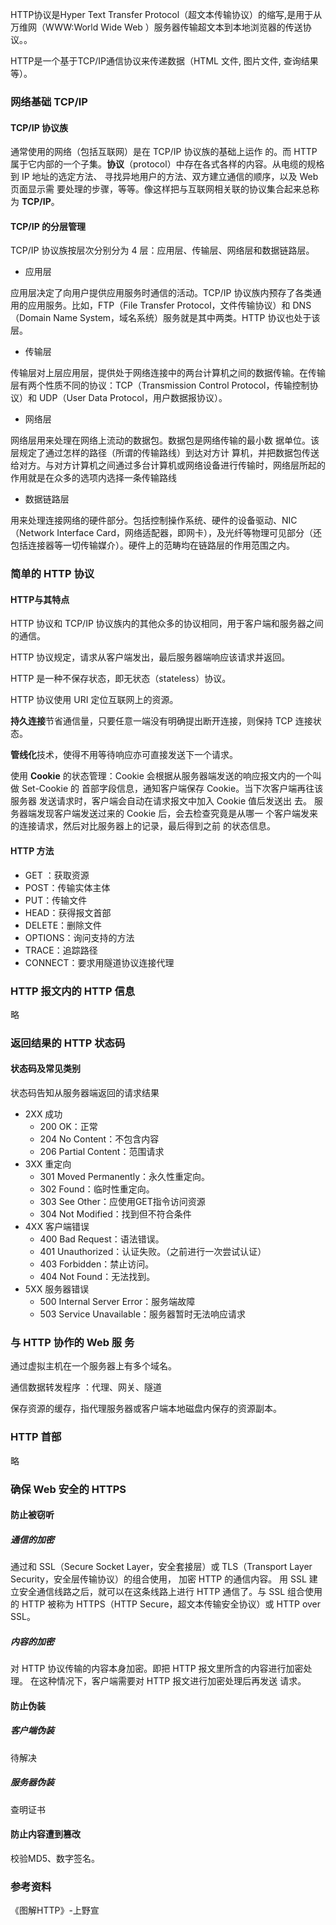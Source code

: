 HTTP协议是Hyper Text Transfer Protocol（超文本传输协议）的缩写,是用于从万维网（WWW:World Wide Web ）服务器传输超文本到本地浏览器的传送协议。。

HTTP是一个基于TCP/IP通信协议来传递数据（HTML 文件, 图片文件, 查询结果等）。

<!--more-->


### 网络基础 TCP/IP

#### TCP/IP 协议族

通常使用的网络（包括互联网）是在 TCP/IP 协议族的基础上运作 的。而 HTTP 属于它内部的一个子集。**协议**（protocol）中存在各式各样的内容。从电缆的规格到 IP 地址的选定方法、 寻找异地用户的方法、双方建立通信的顺序，以及 Web 页面显示需 要处理的步骤，等等。像这样把与互联网相关联的协议集合起来总称为 **TCP/IP**。

#### TCP/IP 的分层管理

TCP/IP 协议族按层次分别分为 4 层：应用层、传输层、网络层和数据链路层。

- 应用层

应用层决定了向用户提供应用服务时通信的活动。TCP/IP 协议族内预存了各类通用的应用服务。比如，FTP（File Transfer Protocol，文件传输协议）和 DNS（Domain Name System，域名系统）服务就是其中两类。HTTP 协议也处于该层。

- 传输层

传输层对上层应用层，提供处于网络连接中的两台计算机之间的数据传输。在传输层有两个性质不同的协议：TCP（Transmission Control Protocol，传输控制协议）和 UDP（User Data Protocol，用户数据报协议）。

- 网络层

网络层用来处理在网络上流动的数据包。数据包是网络传输的最小数 据单位。该层规定了通过怎样的路径（所谓的传输路线）到达对方计 算机，并把数据包传送给对方。与对方计算机之间通过多台计算机或网络设备进行传输时，网络层所起的作用就是在众多的选项内选择一条传输路线

- 数据链路层

用来处理连接网络的硬件部分。包括控制操作系统、硬件的设备驱动、NIC（Network Interface Card，网络适配器，即网卡），及光纤等物理可见部分（还包括连接器等一切传输媒介）。硬件上的范畴均在链路层的作用范围之内。

<!--20190705-->

### 简单的 HTTP 协议

#### HTTP与其特点

HTTP 协议和 TCP/IP 协议族内的其他众多的协议相同，用于客户端和服务器之间的通信。

HTTP 协议规定，请求从客户端发出，最后服务器端响应该请求并返回。

HTTP 是一种不保存状态，即无状态（stateless）协议。

HTTP 协议使用 URI 定位互联网上的资源。

**持久连接**节省通信量，只要任意一端没有明确提出断开连接，则保持 TCP 连接状态。

**管线化**技术，使得不用等待响应亦可直接发送下一个请求。

使用 **Cookie** 的状态管理：Cookie 会根据从服务器端发送的响应报文内的一个叫做 Set-Cookie 的 首部字段信息，通知客户端保存 Cookie。当下次客户端再往该服务器 发送请求时，客户端会自动在请求报文中加入 Cookie 值后发送出 去。
服务器端发现客户端发送过来的 Cookie 后，会去检查究竟是从哪一 个客户端发来的连接请求，然后对比服务器上的记录，最后得到之前 的状态信息。

#### HTTP 方法

- GET ：获取资源
- POST：传输实体主体
- PUT：传输文件
- HEAD：获得报文首部
- DELETE：删除文件
- OPTIONS：询问支持的方法
- TRACE：追踪路径
- CONNECT：要求用隧道协议连接代理

### HTTP 报文内的 HTTP 信息

略

### 返回结果的 HTTP 状态码

#### 状态码及常见类别

状态码告知从服务器端返回的请求结果

- 2XX 成功
  - 200 OK：正常
  - 204 No Content：不包含内容
  - 206 Partial Content：范围请求
- 3XX 重定向
  - 301 Moved Permanently：永久性重定向。
  - 302 Found：临时性重定向。
  - 303 See Other：应使用GET指令访问资源
  - 304 Not Modified：找到但不符合条件
- 4XX 客户端错误
  - 400 Bad Request：语法错误。
  - 401 Unauthorized：认证失败。（之前进行一次尝试认证）
  - 403 Forbidden：禁止访问。
  - 404 Not Found：无法找到。
- 5XX 服务器错误
  - 500 Internal Server Error：服务端故障
  - 503 Service Unavailable：服务器暂时无法响应请求

### 与 HTTP 协作的 Web 服 务

通过虚拟主机在一个服务器上有多个域名。

通信数据转发程序 ：代理、网关、隧道

保存资源的缓存，指代理服务器或客户端本地磁盘内保存的资源副本。

### HTTP 首部

略

### 确保 Web 安全的 HTTPS

#### 防止被窃听

##### 通信的加密

通过和 SSL（Secure Socket Layer，安全套接层）或 TLS（Transport Layer Security，安全层传输协议）的组合使用， 加密 HTTP 的通信内容。
用 SSL 建立安全通信线路之后，就可以在这条线路上进行 HTTP 通信了。与 SSL 组合使用的 HTTP 被称为 HTTPS（HTTP Secure，超文本传输安全协议）或 HTTP over SSL。

##### 内容的加密

对 HTTP 协议传输的内容本身加密。即把 HTTP 报文里所含的内容进行加密处理。
在这种情况下，客户端需要对 HTTP 报文进行加密处理后再发送 请求。

#### 防止伪装

##### 客户端伪装

待解决

##### 服务器伪装

查明证书

#### 防止内容遭到篡改

校验MD5、数字签名。

<!--20190706-->

### 参考资料

《图解HTTP》-上野宣

